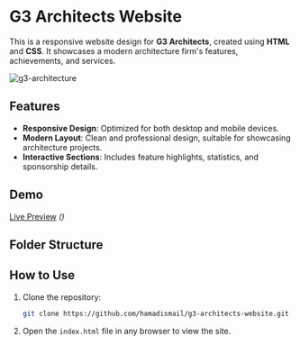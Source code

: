 # G3 Architects Website

This is a responsive website design for **G3 Architects**, created using **HTML** and **CSS**. It showcases a modern architecture firm's features, achievements, and services.  


![g3-architecture](https://github.com/user-attachments/assets/93b84cc1-9f19-4df2-871f-051cb87cd1ac)

## Features
- **Responsive Design**: Optimized for both desktop and mobile devices.
- **Modern Layout**: Clean and professional design, suitable for showcasing architecture projects.
- **Interactive Sections**: Includes feature highlights, statistics, and sponsorship details.

## Demo
[Live Preview](hamadismail.github.io/g3-architects-website/) *()*

## Folder Structure
## How to Use
1. Clone the repository:
   ```bash
   git clone https://github.com/hamadismail/g3-architects-website.git
2. Open the ```index.html``` file in any browser to view the site.

